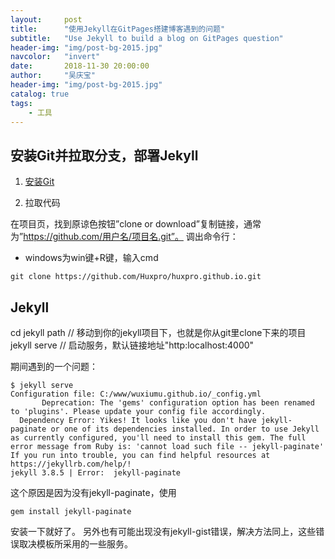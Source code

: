```yaml
---
layout:     post
title:      "使用Jekyll在GitPages搭建博客遇到的问题"
subtitle:   "Use Jekyll to build a blog on GitPages question"
header-img: "img/post-bg-2015.jpg"
navcolor:   "invert"
date:       2018-11-30 20:00:00
author:     "吴庆宝"
header-img: "img/post-bg-2015.jpg"
catalog: true
tags:
    - 工具
---
```


## 安装Git并拉取分支，部署Jekyll

1. [安装Git](https://git-scm.com/book/zh/v1/%E8%B5%B7%E6%AD%A5-%E5%AE%89%E8%A3%85-Git) 

2. 拉取代码

在项目页，找到原谅色按钮”clone or download”复制链接，通常为”https://github.com/用户名/项目名.git”。 
调出命令行： 
- windows为win键+R键，输入cmd 
```git
git clone https://github.com/Huxpro/huxpro.github.io.git
```


## Jekyll

cd jekyll path // 移动到你的jekyll项目下，也就是你从git里clone下来的项目
jekyll serve // 启动服务，默认链接地址\"http:localhost:4000\"

期间遇到的一个问题：
```
$ jekyll serve
Configuration file: C:/www/wuxiumu.github.io/_config.yml
       Deprecation: The 'gems' configuration option has been renamed to 'plugins'. Please update your config file accordingly.
  Dependency Error: Yikes! It looks like you don't have jekyll-paginate or one of its dependencies installed. In order to use Jekyll as currently configured, you'll need to install this gem. The full error message from Ruby is: 'cannot load such file -- jekyll-paginate' If you run into trouble, you can find helpful resources at https://jekyllrb.com/help/!
jekyll 3.8.5 | Error:  jekyll-paginate
```

这个原因是因为没有jekyll-paginate，使用
```
gem install jekyll-paginate
```
安装一下就好了。 
另外也有可能出现没有jekyll-gist错误，解决方法同上，这些错误取决模板所采用的一些服务。 